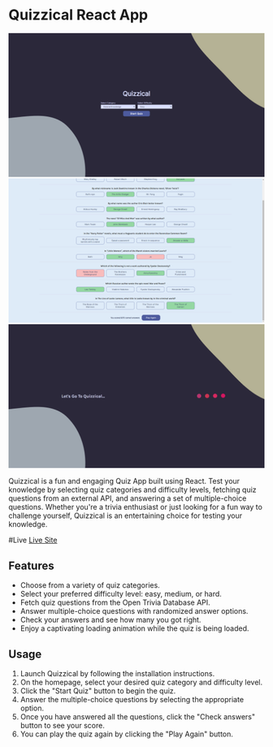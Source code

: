 # Quizzical React App

![Quiz Category Screen](/public/quiz-category.png)
![Quiz Main Screen](/public/quiz-question.png)
![Quiz Animation Screen](/public/quiz-loading.png)

Quizzical is a fun and engaging Quiz App built using React. Test your knowledge by selecting quiz categories and difficulty levels, fetching quiz questions from an external API, and answering a set of multiple-choice questions. Whether you're a trivia enthusiast or just looking for a fun way to challenge yourself, Quizzical is an entertaining choice for testing your knowledge.

#Live
[Live Site](https://quizzical-app-dhnozr.netlify.app/)

## Features

- Choose from a variety of quiz categories.
- Select your preferred difficulty level: easy, medium, or hard.
- Fetch quiz questions from the Open Trivia Database API.
- Answer multiple-choice questions with randomized answer options.
- Check your answers and see how many you got right.
- Enjoy a captivating loading animation while the quiz is being loaded.

## Usage

1. Launch Quizzical by following the installation instructions.
2. On the homepage, select your desired quiz category and difficulty level.
3. Click the "Start Quiz" button to begin the quiz.
4. Answer the multiple-choice questions by selecting the appropriate option.
5. Once you have answered all the questions, click the "Check answers" button to see your score.
6. You can play the quiz again by clicking the "Play Again" button.
